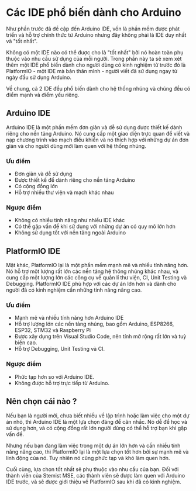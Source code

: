 # Các IDE phổ biến dành cho Arduino

Như phần trước đã đề cập đến Arduino IDE, vốn là phần mềm được phát triển và hỗ trợ chính thức từ Arduino nhưng đây không phải là IDE duy nhất và "tốt nhất".&#x20;

Không có một IDE nào có thể được cho là "tốt nhất" bởi nó hoàn toàn phụ thuộc vào nhu cầu sử dụng của mỗi người. Trong phần này ta sẽ xem xét thêm một IDE phổ biến dành cho người dùng có kinh nghiệm từ trước đó là PlatformIO - một IDE mà bản thân mình - người viết đã sử dụng ngay từ ngày đầu sử dụng Arduino.&#x20;

Về chung, cả 2 IDE đều phổ biến dành cho hệ thống nhúng và chúng đều có điểm mạnh và điểm yếu riêng.

## Arduino IDE

Arduino IDE là một phần mềm đơn giản và dễ sử dụng được thiết kế dành riêng cho nền tảng Arduino. Nó cung cấp một giao diện trực quan để viết và nạp chương trình vào mạch điều khiển và nó thích hợp với những dự án đơn giản và cho người dùng mới làm quen với hệ thống nhúng.

### Ưu điểm&#x20;

* Đơn giản và dễ sử dụng
* Được thiết kế để dành riêng cho nền tảng Arduino
* Có cộng đồng lớn
* Hỗ trợ nhiều thư viện và mạch khác nhau

### Ngược điểm&#x20;

* Không có nhiều tính năng như nhiều IDE khác
* Có thể gặp vấn đề khi sử dụng với những dự án có quy mô lớn hơn
* Không sử dụng tốt với nền tảng ngoài Arduino

## PlatformIO IDE

Mặt khác, PlatformIO lại là một phần mềm mạnh mẽ và nhiều tính năng hơn. Nó hỗ trợ một lượng rất lớn các nền tảng hệ thông nhúng khác nhau, và cung cấp một lượng lớn các công cụ về quản lí thư viện, CI, Unit Testing và Debugging. PlatformIO IDE phù hợp với các dự án lớn hơn và dành cho người đã có kinh nghiệm cần những tính năng nâng cao.&#x20;

### Ưu điểm

* Mạnh mẽ và nhiều tính năng hơn Arduino IDE
* Hỗ trợ lượng lớn các nền tảng nhúng, bao gồm Arduino, ESP8266, ESP32, STM32 và Raspberry Pi
* Được xây dụng trên Visual Studio Code, nên tính mở rộng rất lớn và tuỳ biến cao.
* Hỗ trợ Debugging, Unit Testing và CI.&#x20;

### Ngược điểm

* Phức tạp hơn so với Arduino IDE.
* Không được hỗ trợ trực tiếp từ Arduino.

## Nên chọn cái nào ?

Nếu bạn là người mới, chưa biết nhiều về lập trình hoặc làm việc cho một dự án nhỏ, thì Arduino IDE là một lựa chọn đáng để cân nhắc. Nó dễ để học và sử dụng hơn, và có cộng đồng rất lớn người dùng có thể hỗ trợ bạn khi gặp vấn đề.

Nhưng nếu bạn đang làm việc trong một dự án lớn hơn và cần nhiều tính năng nâng cao, thì PlatformIO lại là một lựa chọn tốt hơn bởi sự mạnh mẽ và linh động của nó. Tuy nhiên nó cũng phức tạp và khó làm quen hơn.

Cuối cùng, lựa chọn tốt nhất sẽ phụ thuộc vào nhu cầu của bạn. Đối với thành viên của Stemist MSE, các thành viên sẽ được làm quen với Arduino IDE trước, và sẽ được giới thiệu về PlatformIO sau khi đã có kinh nghiệm.

